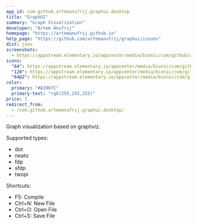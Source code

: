 ```yaml
---
app_id: com.github.artemanufrij.graphui.desktop
title: "GraphUI"
summary: "Graph Visualization"
developer: "Artem Anufrij"
homepage: "https://artemanufrij.github.io"
help_page: "https://github.com/artemanufrij/graphui/issues"
dist: juno
screenshots:
  - https://appstream.elementary.io/appcenter/media/bionic/com/github/artemanufrij.graphui.desktop/36D2CA0EE57C3DFEA46DA8595675A7D6/screenshots/image-1_orig.png
icons:
  "64": https://appstream.elementary.io/appcenter/media/bionic/com/github/artemanufrij.graphui.desktop/36D2CA0EE57C3DFEA46DA8595675A7D6/icons/64x64/com.github.artemanufrij.graphui_com.github.artemanufrij.graphui.png
  "128": https://appstream.elementary.io/appcenter/media/bionic/com/github/artemanufrij.graphui.desktop/36D2CA0EE57C3DFEA46DA8595675A7D6/icons/128x128/com.github.artemanufrij.graphui_com.github.artemanufrij.graphui.png
  "64@2": https://appstream.elementary.io/appcenter/media/bionic/com/github/artemanufrij.graphui.desktop/36D2CA0EE57C3DFEA46DA8595675A7D6/icons/64x64@2/com.github.artemanufrij.graphui_com.github.artemanufrij.graphui.png
color:
  primary: "#A3907C"
  primary-text: "rgb(255,255,255)"
price: 1
redirect_from:
  - /com.github.artemanufrij.graphui.desktop/
---
```


<p>Graph visualization based on graphviz.</p>
<p>Supported types:</p>
<ul>
  <li>dot</li>
  <li>neato</li>
  <li>fdp</li>
  <li>sfdp</li>
  <li>twopi</li>
</ul>
<p>Shortcuts:</p>
<ul>
  <li>F5: Compile</li>
  <li>Ctrl+N: New File</li>
  <li>Ctrl+O: Open File</li>
  <li>Ctrl+S: Save File</li>
</ul>